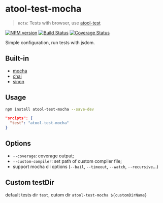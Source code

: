 # atool-test-mocha

> `note`: Tests with browser, use [atool-test](https://github.com/ant-tool/atool-test)

[![NPM version](https://img.shields.io/npm/v/atool-test-mocha.svg?style=flat)](https://npmjs.org/package/atool-test-mocha)
[![Build Status](https://img.shields.io/travis/ant-tool/atool-test-mocha.svg?style=flat)](https://travis-ci.org/ant-tool/atool-test-mocha)
[![Coverage Status](https://img.shields.io/coveralls/ant-tool/atool-test-mocha.svg?style=flat)](https://coveralls.io/r/ant-tool/atool-test-mocha)

Simple configuration, run tests with jsdom.

## Built-in

- [mocha](http://mochajs.org/)
- [chai](http://chaijs.com/api)
- [sinon](http://sinonjs.org/)

## Usage

```bash
npm install atool-test-mocha --save-dev
```
```json
"srcipts": {
  "test": "atool-test-mocha"
}
```

## Options

- `--coverage`: coverage output;
- `--custom-compiler`: set path of custom compiler file;
- support mocha cli options (`--bail`, `--timeout`, `--watch`, `--recursive`...)

## Custom testDir

default tests dir `test`, cutom dir `atool-test-mocha ${customDirName}`

